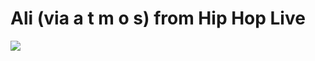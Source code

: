 <!--
id: 18937142
link: http://tumblr.atmos.org/post/18937142/ali-via-a-t-m-o-s-from-hip-hop-live
slug: ali-via-a-t-m-o-s-from-hip-hop-live
date: Fri Nov 09 2007 14:30:09 GMT-0800 (PST)
publish: 2007-11-09
tags: 
title: Ali (via a t m o s) from Hip Hop Live
-->


Ali (via a t m o s) from Hip Hop Live
=====================================

![](http://31.media.tumblr.com/ZyX8Upfyn1kvyzhuNrZL1T4u_400.jpg)

